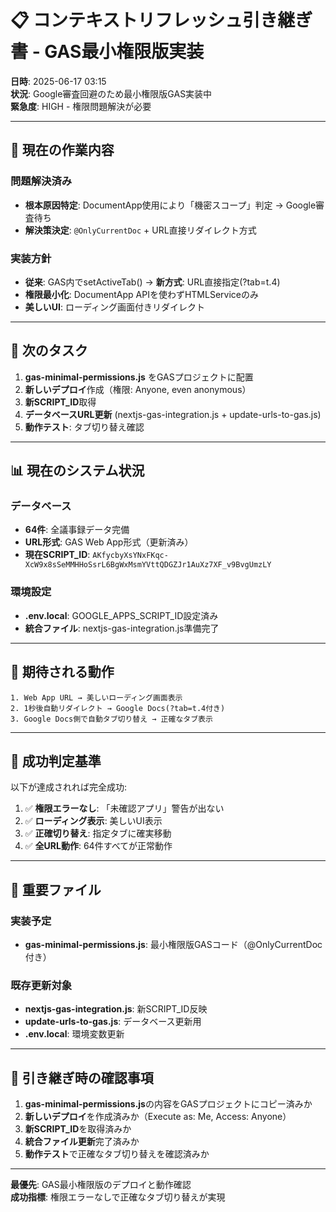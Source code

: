 # 📋 コンテキストリフレッシュ引き継ぎ書 - GAS最小権限版実装

**日時**: 2025-06-17 03:15  
**状況**: Google審査回避のため最小権限版GAS実装中  
**緊急度**: HIGH - 権限問題解決が必要

---

## 🎯 **現在の作業内容**

### **問題解決済み**
- **根本原因特定**: DocumentApp使用により「機密スコープ」判定 → Google審査待ち
- **解決策決定**: `@OnlyCurrentDoc` + URL直接リダイレクト方式

### **実装方針**
- **従来**: GAS内でsetActiveTab() → **新方式**: URL直接指定(?tab=t.4)
- **権限最小化**: DocumentApp APIを使わずHTMLServiceのみ
- **美しいUI**: ローディング画面付きリダイレクト

---

## 🔧 **次のタスク**

1. **gas-minimal-permissions.js** をGASプロジェクトに配置
2. **新しいデプロイ**作成（権限: Anyone, even anonymous）
3. **新SCRIPT_ID**取得
4. **データベースURL更新** (nextjs-gas-integration.js + update-urls-to-gas.js)
5. **動作テスト**: タブ切り替え確認

---

## 📊 **現在のシステム状況**

### **データベース**
- **64件**: 全議事録データ完備
- **URL形式**: GAS Web App形式（更新済み）
- **現在SCRIPT_ID**: `AKfycbyXsYNxFKqc-XcW9x8sSeMMHHoSsrL6BgWxMsmYVttQDGZJr1AuXz7XF_v9BvgUmzLY`

### **環境設定**
- **.env.local**: GOOGLE_APPS_SCRIPT_ID設定済み
- **統合ファイル**: nextjs-gas-integration.js準備完了

---

## 🎯 **期待される動作**

```
1. Web App URL → 美しいローディング画面表示
2. 1秒後自動リダイレクト → Google Docs(?tab=t.4付き)
3. Google Docs側で自動タブ切り替え → 正確なタブ表示
```

---

## 🚨 **成功判定基準**

以下が達成されれば完全成功:
1. ✅ **権限エラーなし**: 「未確認アプリ」警告が出ない
2. ✅ **ローディング表示**: 美しいUI表示
3. ✅ **正確切り替え**: 指定タブに確実移動
4. ✅ **全URL動作**: 64件すべてが正常動作

---

## 📁 **重要ファイル**

### **実装予定**
- **gas-minimal-permissions.js**: 最小権限版GASコード（@OnlyCurrentDoc付き）

### **既存更新対象**
- **nextjs-gas-integration.js**: 新SCRIPT_ID反映
- **update-urls-to-gas.js**: データベース更新用
- **.env.local**: 環境変数更新

---

## 🔄 **引き継ぎ時の確認事項**

1. **gas-minimal-permissions.js**の内容をGASプロジェクトにコピー済みか
2. **新しいデプロイ**を作成済みか（Execute as: Me, Access: Anyone）
3. **新SCRIPT_ID**を取得済みか
4. **統合ファイル更新**完了済みか
5. **動作テスト**で正確なタブ切り替えを確認済みか

---

**最優先**: GAS最小権限版のデプロイと動作確認  
**成功指標**: 権限エラーなしで正確なタブ切り替えが実現